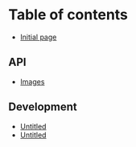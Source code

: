 # Table of contents

* [Initial page](README.md)

## API

* [Images](api/images.md)

## Development

* [Untitled](development/untitled-1.md)
* [Untitled](development/untitled.md)

